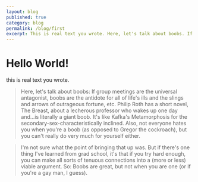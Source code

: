 ```yaml
---
layout: blog
published: true
category: blog
permalink: /blog/first
excerpt: This is real text you wrote. Here, let's talk about boobs. If group meetings are the universal antagonist, boobs are the antidote for all of life's ills and the slings and arrows of outrageous fortune, etc.  Philip Roth has a short novel,
---
```


# Hello World!

this is real text you wrote. 

>Here, let's talk about boobs:  If group meetings are the universal antagonist, boobs are the antidote for all of life's ills and the slings and arrows of outrageous fortune, etc.  Philip Roth has a short novel, The Breast, about a lecherous professor who wakes up one day and...is literally a giant boob.  It's like Kafka's Metamorphosis for the secondary-sex-characteristically inclined.  Also, not everyone hates you when you're a boob (as opposed to Gregor the cockroach), but you can't really do very much for yourself either.

>I'm not sure what the point of bringing that up was.  But if there's one thing I've learned from grad school, it's that if you try hard enough, you can make all sorts of tenuous connections into a (more or less) viable argument.  So:  Boobs are great, but not when you are one (or if you're a gay man, I guess).